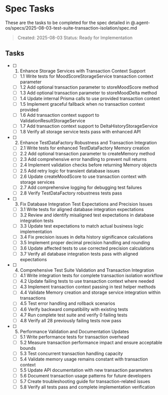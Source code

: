 # Spec Tasks

These are the tasks to be completed for the spec detailed in @.agent-os/specs/2025-08-03-test-suite-transaction-isolation/spec.md

> Created: 2025-08-03
> Status: Ready for Implementation

## Tasks

- [ ] 1. Enhance Storage Services with Transaction Context Support
  - [ ] 1.1 Write tests for MoodScoreStorageService transaction context parameter
  - [ ] 1.2 Add optional transaction parameter to storeMoodScore method
  - [ ] 1.3 Add optional transaction parameter to storeMoodDelta method
  - [ ] 1.4 Update internal Prisma calls to use provided transaction context
  - [ ] 1.5 Implement graceful fallback when no transaction context provided
  - [ ] 1.6 Add transaction context support to ValidationResultStorageService
  - [ ] 1.7 Add transaction context support to DeltaHistoryStorageService
  - [ ] 1.8 Verify all storage service tests pass with enhanced API

- [ ] 2. Enhance TestDataFactory Robustness and Transaction Integration
  - [ ] 2.1 Write tests for enhanced TestDataFactory Memory creation
  - [ ] 2.2 Add optional transaction parameter to createMemory method
  - [ ] 2.3 Add comprehensive error handling to prevent null returns
  - [ ] 2.4 Implement validation checks before returning Memory objects
  - [ ] 2.5 Add retry logic for transient database issues
  - [ ] 2.6 Update createMoodScore to use transaction context with storage services
  - [ ] 2.7 Add comprehensive logging for debugging test failures
  - [ ] 2.8 Verify TestDataFactory robustness tests pass

- [ ] 3. Fix Database Integration Test Expectations and Precision Issues
  - [ ] 3.1 Write tests for aligned database integration expectations
  - [ ] 3.2 Review and identify misaligned test expectations in database integration tests
  - [ ] 3.3 Update test expectations to match actual business logic implementation
  - [ ] 3.4 Fix precision issues in delta history significance calculations
  - [ ] 3.5 Implement proper decimal precision handling and rounding
  - [ ] 3.6 Update affected tests to use corrected precision calculations
  - [ ] 3.7 Verify all database integration tests pass with aligned expectations

- [ ] 4. Comprehensive Test Suite Validation and Transaction Integration
  - [ ] 4.1 Write integration tests for complete transaction isolation workflow
  - [ ] 4.2 Update failing tests to use transaction context where needed
  - [ ] 4.3 Implement transaction context passing in test helper methods
  - [ ] 4.4 Validate Memory creation and storage service integration within transactions
  - [ ] 4.5 Test error handling and rollback scenarios
  - [ ] 4.6 Verify backward compatibility with existing tests
  - [ ] 4.7 Run complete test suite and verify 0 failing tests
  - [ ] 4.8 Verify all 28 previously failing tests now pass

- [ ] 5. Performance Validation and Documentation Updates
  - [ ] 5.1 Write performance tests for transaction overhead
  - [ ] 5.2 Measure transaction performance impact and ensure acceptable bounds
  - [ ] 5.3 Test concurrent transaction handling capacity
  - [ ] 5.4 Validate memory usage remains constant with transaction context
  - [ ] 5.5 Update API documentation with new transaction parameters
  - [ ] 5.6 Document transaction usage patterns for future developers
  - [ ] 5.7 Create troubleshooting guide for transaction-related issues
  - [ ] 5.8 Verify all tests pass and complete implementation verification

